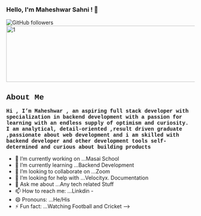 ###   Hello, I'm Maheshwar Sahni !  👋
<img alt="GitHub followers" src="https://img.shields.io/github/followers/maheshwar7667291394?style=social">
<a href="https://imgbb.com/"><img src="https://i.ibb.co/hH9fjjq/1.jpg" alt="1" border="0" height="150px" width="700px"></a>
 <h2 style="font-family: 'Courier New', Courier, monospace;">About Me</h2>
 
 <p style="font-family: 'Courier New', Courier, monospace; font-weight:bold">Hi , I’m Maheshwar , an aspiring full stack developer with specialization in backend development with a passion for learning with an endless supply of optimism and curiosity.    I am analytical, detail-oriented ,result driven graduate ,passionate about web development and i am skilled with backend developer and other development tools self-determined and curious about building products
</p>





- 🔭 I’m currently working on ...Masai School
- 🌱 I’m currently learning ...Backend Development
- 👯 I’m looking to collaborate on ...Zoom
- 🤔 I’m looking for help with ...Velocityx. Documentation
- 💬 Ask me about ...Any tech related Stuff
- 📫 How to reach me: ...Linkdin -
- 😄 Pronouns: ...He/His
- ⚡ Fun fact: ...Watching Football and Cricket
-->
